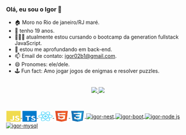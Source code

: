 ### Olá, eu sou o Igor 👾

- 🏠 Moro no Rio de janeiro/RJ maré.
- 🤔 tenho 19 anos.
- 👨🏼‍💻 atualmente estou cursando o bootcamp da generation fullstack JavaScript.
- 💬 estou me aprofundando em back-end.
- 📫 Email de contato: igor02b1@gmail.com.
- 😄 Pronomes: ele/dele.
- 🕹 Fun fact: Amo jogar jogos de enigmas e resolver puzzles.

##

<div align="center">
  <a href="https://github.com/igor02b1">
  <img height="180em" src="https://github-readme-stats.vercel.app/api?username=igor02b1&show_icons=true&theme=dark&include_all_commits=true&count_private=true"/>
  <img height="180em" src="https://github-readme-stats.vercel.app/api/top-langs/?username=igor02b1&layout=compact&langs_count=7&theme=dark"/>
</div>

##

<div style="display: inline_block"><br>
  <img align="center" alt="igor-Js" height="30" width="40" src="https://raw.githubusercontent.com/devicons/devicon/master/icons/javascript/javascript-plain.svg">
  <img align="center" alt="igor-Ts" height="30" width="40" src="https://raw.githubusercontent.com/devicons/devicon/master/icons/typescript/typescript-plain.svg">
  <img align="center" alt="igor-React" height="30" width="40" src="https://raw.githubusercontent.com/devicons/devicon/master/icons/react/react-original.svg">
  <img align="center" alt="igor-HTML" height="30" width="40" src="https://raw.githubusercontent.com/devicons/devicon/master/icons/html5/html5-original.svg">
  <img align="center" alt="igor-CSS" height="30" width="40" src="https://raw.githubusercontent.com/devicons/devicon/master/icons/css3/css3-original.svg">
  <img align="center" alt="igor-nest" height="30" width="40" src="https://cdn.jsdelivr.net/gh/devicons/devicon/icons/nestjs/nestjs-plain.svg">
  <img align="center" alt="igor-boot" height="30" width="40" src="https://cdn.jsdelivr.net/gh/devicons/devicon/icons/bootstrap/bootstrap-original.svg">
  <img align="center" alt="igor-node js" height="30" width="40" src="https://cdn.jsdelivr.net/gh/devicons/devicon/icons/nodejs/nodejs-plain-wordmark.svg">
  <img align="center" alt="igor-mysql" height="30" width="40" src="https://cdn.jsdelivr.net/gh/devicons/devicon/icons/mysql/mysql-original.svg">
  
  

